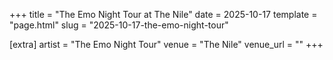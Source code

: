 +++
title = "The Emo Night Tour at The Nile"
date = 2025-10-17
template = "page.html"
slug = "2025-10-17-the-emo-night-tour"

[extra]
artist = "The Emo Night Tour"
venue = "The Nile"
venue_url = ""
+++

